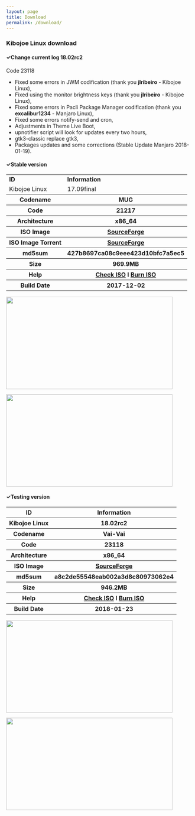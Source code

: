 ```yaml
---
layout: page
title: Download
permalink: /download/
---
```


<h3>Kibojoe Linux download</h3>

<h4>✓Change current log 18.02rc2</h4>

Code 23118

- Fixed some errors in JWM codification (thank you <strong>jlribeiro</strong> - Kibojoe Linux),
- Fixed using the monitor brightness keys (thank you <strong>jlribeiro</strong> - Kibojoe Linux),
- Fixed some errors in Pacli Package Manager codification (thank you <strong>excalibur1234</strong> - Manjaro Linux),
- Fixed some errors notify-send and cron,
- Adjustments in Theme Live Boot,
- upnotifier script will look for updates every two hours,
- gtk3-classic replace gtk3,
- Packages updates and some corrections (Stable Update Manjaro 2018-01-19).

<h4>✓Stable version</h4>
<table>
          <tr>
            <td><strong>ID</strong></td> <td><strong>Information</strong></td>
          </tr>
          <tr>
            <td>Kibojoe Linux</td> <td>17.09final</td>
          </tr>
          <tr>
            <th>Codename</th><th>MUG</th>
          </tr>
          <tr>
            <th>Code</th><th>21217</th>
          </tr>
          <tr>
            <th>Architecture</th><th>x86_64</th>
          </tr>
          <tr>
            <th>ISO Image</th><th><a href="https://sourceforge.net/projects/kibojoe/files/17.09/Code%2021217/" target="_blank">SourceForge</a></th>
          </tr>
          <tr>
            <th>ISO Image Torrent</th><th><a href="https://sourceforge.net/projects/manjarotorrents/files/spins/Kibojoe/17.09/" target="_blank">SourceForge</a></th>
          </tr>
          <tr>
            <th>md5sum</th><th>427b8697ca08c9eee423d10bfc7a5ec5</th>
          </tr>
          <tr>
            <th>Size</th><th>969.9MB</th>
          </tr>
          <tr>
            <th>Help</th><th><a href="https://wiki.manjaro.org/index.php?title=How-to_check_an_.ISO_MD5_checksum" target="_blank">Check ISO</a> I <a href="https://wiki.manjaro.org/index.php?title=Burn_an_ISO_File" target="_blank">Burn ISO</a></th>
          </tr>
          <tr>
            <th>Build Date</th><th>2017-12-02</th>
          </tr>
</table>
        
<a href='http://www.auplod.com/u/ldauop99a7d.png' target='_blank'><img src='http://www.auplod.com/u/ldauop99a7d.png' width='450' height='250'/></a>

<a href='http://www.auplod.com/u/udpoal99a7e.png' target='_blank'><img src='http://www.auplod.com/u/udpoal99a7e.png' width='450' height='250'/></a>

<h4>✓Testing version</h4>
<table>
          <tr>
            <th><strong>ID</strong></th><th><strong>Information</strong></th>
          </tr>
          <tr>
            <th>Kibojoe Linux</th><th>18.02rc2</th>
          </tr>
          <tr>
            <th>Codename</th><th>Vai-Vai</th>
          </tr>
          <tr>
            <th>Code</th><th>23118</th>
          </tr>
          <tr>
            <th>Architecture</th><th>x86_64</th>
          </tr>
          <tr>
            <th>ISO Image</th><th><a href="https://sourceforge.net/projects/kibojoe/files/18.02/Code%2023118/" target="_blank">SourceForge</a></th>
          </tr>
          <tr>
            <th>md5sum</th><th>a8c2de55548eab002a3d8c80973062e4</th>
          </tr>
          <tr>
            <th>Size</th><th>946.2MB</th>
          </tr>
          <tr>
            <th>Help</th><th><a href="https://wiki.manjaro.org/index.php?title=How-to_check_an_.ISO_MD5_checksum" target="_blank">Check ISO</a> I <a href="https://wiki.manjaro.org/index.php?title=Burn_an_ISO_File" target="_blank">Burn ISO</a></th>
          </tr>
          <tr>
            <th>Build Date</th><th>2018-01-23</th>
          </tr>
</table>

<a href='http://www.auplod.com/u/oupadla2f00.png' target='_blank'><img src='http://www.auplod.com/u/oupadla2f00.png' width='450' height='250'/></a>

<a href='http://www.auplod.com/u/dlopuaa2f01.png' target='_blank'><img src='http://www.auplod.com/u/dlopuaa2f01.png' width='450' height='250'/></a>